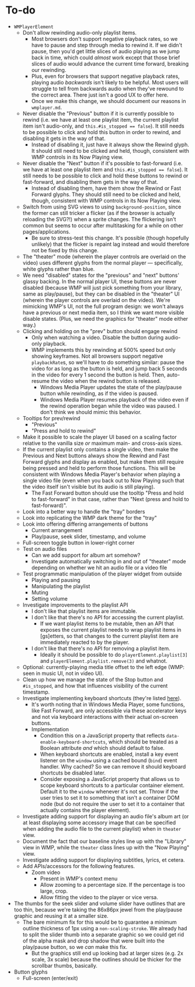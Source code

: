 
# To-do

* `WMPlayerElement`
  * Don't allow rewinding audio-only playlist items.
    * Most browsers don't support negative playback rates, so we have to pause and step through media to rewind it. If we didn't pause, then you'd get little slices of audio playing as we jump back in time, which could *almost* work except that those brief slices of audio would advance the current time forward, breaking our rewinding.
    * Plus, even for browsers that support negative playback rates, playing audio *backwards* isn't likely to be helpful. Most users will struggle to tell from backwards audio when they've rewound to the correct area. There just isn't a good UX to offer here.
    * Once we make this change, we should document our reasons in `wmplayer.md`.
  * Never disable the "Previous" button if it is currently possible to rewind (i.e. we have at least one playlist item, the current playlist item isn't audio-only, and `this.#is_stopped == false`). It still needs to be possible to click and hold this button in order to rewind, and disabling it gets in the way of that.
    * Instead of disabling it, just have it always show the Rewind glyph. It should still need to be clicked and held, though, consistent with WMP controls in its Now Playing view.
  * Never disable the "Next" button if it's possible to fast-forward (i.e. we have at least one playlist item and `this.#is_stopped == false`). It still needs to be possible to click and hold these buttons to rewind or fast-forward, and disabling them gets in the way of that.
    * Instead of disabling them, have them show the Rewind or Fast Forward glyphs. They should still need to be clicked and held, though, consistent with WMP controls in its Now Playing view.
  * Switch from using SVG views to using `background-position`, since the former can still tricker a flicker (as if the browser is actually reloading the SVG?!) when a sprite changes. The flickering isn't common but seems to occur after multitasking for a while on other pages/applications.
    * Be sure to stress-test this change. It's possible (though hopefully unlikely) that the flicker is repaint lag instead and would therefore not be fixed by this change.
  * The "theater" mode (wherein the player controls are overlaid on the video) uses different glyphs from the normal player &mdash; specifically, white glyphs rather than blue.
  * We need "disabled" states for the "previous" and "next" buttons' glassy backing. In the normal player UI, these buttons are never disabled (because WMP will just pick something from your library, same as play/pause), but they can be disabled in the "theater" UI  (wherein the player controls are overlaid on the video). We're mimicking WMP's UI, not the full program design: we won't always have a previous or next media item, so I think we want more visible disable states. (Plus, we need the graphics for "theater" mode either way.)
  * Clicking and holding on the "prev" button should engage rewind
    * Only when watching a video. Disable the button during audio-only playback.
    * WMP implements this by rewinding at 500% speed but only showing keyframes. Not all browsers support negative `playbackRate`s, so we'll have to do something similar: pause the video for as long as the button is held, and jump back 5 seconds in the video for every 1 second the button is held. Then, auto-resume the video when the rewind button is released.
      * Windows Media Player updates the state of the play/pause button while rewinding, as if the video is paused.
      * Windows Media Player resumes playback of the video even if the rewind operation began while the video was paused. I don't think we should mimic this behavior.
  * Tooltips for prev/rewind
    * "Previous"
    * "Press and hold to rewind"
  * Make it possible to scale the player UI based on a scaling factor relative to the vanilla size *or* maximum main- and cross-axis sizes.
  * If the current playlist only contains a single video, then make the Previous and Next buttons always show the Rewind and Fast Forward glyphs and display as enabled, but make them still require being pressed and held to perform those functions. This will be consistent with Windows Media Player's behavior when playing a single video file (even when you back out to Now Playing such that the video itself isn't visible but its audio is still playing).
    * The Fast Forward button should use the tooltip "Press and hold to fast-forward" in that case, rather than "Next (press and hold to fast-forward)".
  * Look into a better way to handle the "tray" borders
  * Look into replicating the WMP dark theme for the "tray"
  * Look into offering differing arrangements of buttons
    * Current arrangement
    * Play/pause, seek slider, timestamp, and volume
  * Full-screen toggle button in lower-right corner
  * Test on audio files
    * Can we add support for album art somehow?
    * Investigate automatically switching in and out of "theater" mode depending on whether we hit an audio file or a video file
  * Test programmatic manipulation of the player widget from outside
    * Playing and pausing
    * Manipulating the playlist
    * Muting
    * Setting volume
  * Investigate improvements to the playlist API
    * I don't like that playlist items are immutable.
    * I don't like that there's no API for accessing the current playlist.
      * If we want playlist items to be mutable, then an API that exposes the current playlist needs to wrap playlist items in [gs]etters, so that changes to the current playlist item are immediately reacted to by the player.
    * I don't like that there's no API for removing a playlist item.
      * Ideally it should be possible to do `playerElement.playlist[3]` and `playerElement.playlist.remove(3)` and whatnot.
  * Optional: currently-playing media title offset to the left edge (WMP: seen in music UI, not in video UI).
  * Clean up how we manage the state of the Stop button and `#is_stopped`, and how that influences visibility of the current timestamp.
  * Investigate implementing keyboard shortcuts (they're listed [here](https://www.instructables.com/Keyboard-Shortcuts-for-Windows-Media-Player/)).
    * It's worth noting that in Windows Media Player, some functions, like Fast Forward, are only accessible via these accelerator keys and not via keyboard interactions with their actual on-screen buttons.
    * Implementation
      * Condition this on a JavaScript property that reflects `data-enable-keyboard-shortcuts`, which should be treated as a Boolean attribute *and* which should default to false.
      * When keyboard shortcuts are enabled, install a key event listener on the `window` using a cached bound (`bind`) event handler. Why cached? So we can remove it should keyboard shortcuts be disabled later.
      * Consider exposing a JavaScript property that allows us to scope keyboard shortcuts to a particular container element. Default it to the `window` whenever it's not set. Throw if the user tries to set it to something that isn't a container DOM node (but do not require the user to set it to a container that actually contains the player element).
  * Investigate adding support for displaying an audio file's album art (or at least displaying some accessory image that can be specified when adding the audio file to the current playlist) when in `theater` view.
  * Document the fact that our baseline styles line up with the "Library" view in WMP, while the `theater` class lines up with the "Now Playing" view.
  * Investigate adding support for displaying subtitles, lyrics, et cetera.
  * Add APIs/accessors for the following features.
    * Zoom video
      * Present in WMP's context menu
      * Allow zooming to a percentage size. If the percentage is too large, crop.
      * Allow fitting the video to the player or vice versa.
* The thumbs for the seek slider and volume slider have outlines that are too thin, because we're taking the 86x86px jewel from the play/pause graphic and reusing it at a smaller size.
  * The bare minimum fix for this would be to guarantee a minimum outline thickness of 1px using a `non-scaling-stroke`. We already had to split the slider thumb into a separate graphic so we could get rid of the alpha mask and drop shadow that were built into the play/pause button, so we *can* make this fix.
    * But the graphics still end up looking bad at larger sizes (e.g. 2x scale, 3x scale) because the outlines should be thicker for the scrollbar thumbs, basically.
* Button glyphs
  * Full-screen (enter/exit)